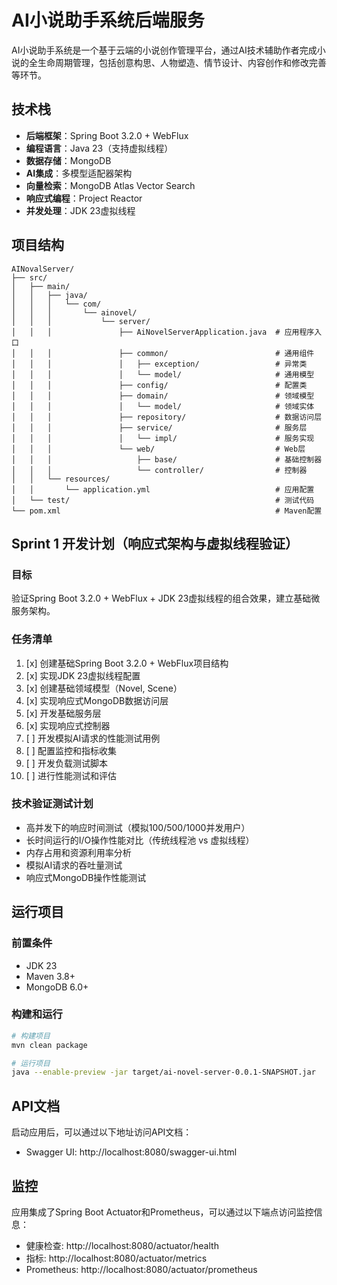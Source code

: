 # AI小说助手系统后端服务

AI小说助手系统是一个基于云端的小说创作管理平台，通过AI技术辅助作者完成小说的全生命周期管理，包括创意构思、人物塑造、情节设计、内容创作和修改完善等环节。

## 技术栈

- **后端框架**：Spring Boot 3.2.0 + WebFlux
- **编程语言**：Java 23（支持虚拟线程）
- **数据存储**：MongoDB
- **AI集成**：多模型适配器架构
- **向量检索**：MongoDB Atlas Vector Search
- **响应式编程**：Project Reactor
- **并发处理**：JDK 23虚拟线程

## 项目结构

```
AINovalServer/
├── src/
│   ├── main/
│   │   ├── java/
│   │   │   └── com/
│   │   │       └── ainovel/
│   │   │           └── server/
│   │   │               ├── AiNovelServerApplication.java  # 应用程序入口
│   │   │               ├── common/                        # 通用组件
│   │   │               │   ├── exception/                 # 异常类
│   │   │               │   └── model/                     # 通用模型
│   │   │               ├── config/                        # 配置类
│   │   │               ├── domain/                        # 领域模型
│   │   │               │   └── model/                     # 领域实体
│   │   │               ├── repository/                    # 数据访问层
│   │   │               ├── service/                       # 服务层
│   │   │               │   └── impl/                      # 服务实现
│   │   │               └── web/                           # Web层
│   │   │                   ├── base/                      # 基础控制器
│   │   │                   └── controller/                # 控制器
│   │   └── resources/
│   │       └── application.yml                            # 应用配置
│   └── test/                                              # 测试代码
└── pom.xml                                                # Maven配置
```

## Sprint 1 开发计划（响应式架构与虚拟线程验证）

### 目标

验证Spring Boot 3.2.0 + WebFlux + JDK 23虚拟线程的组合效果，建立基础微服务架构。

### 任务清单

1. [x] 创建基础Spring Boot 3.2.0 + WebFlux项目结构
2. [x] 实现JDK 23虚拟线程配置
3. [x] 创建基础领域模型（Novel, Scene）
4. [x] 实现响应式MongoDB数据访问层
5. [x] 开发基础服务层
6. [x] 实现响应式控制器
7. [ ] 开发模拟AI请求的性能测试用例
8. [ ] 配置监控和指标收集
9. [ ] 开发负载测试脚本
10. [ ] 进行性能测试和评估

### 技术验证测试计划

- 高并发下的响应时间测试（模拟100/500/1000并发用户）
- 长时间运行的I/O操作性能对比（传统线程池 vs 虚拟线程）
- 内存占用和资源利用率分析
- 模拟AI请求的吞吐量测试
- 响应式MongoDB操作性能测试

## 运行项目

### 前置条件

- JDK 23
- Maven 3.8+
- MongoDB 6.0+

### 构建和运行

```bash
# 构建项目
mvn clean package

# 运行项目
java --enable-preview -jar target/ai-novel-server-0.0.1-SNAPSHOT.jar
```

## API文档

启动应用后，可以通过以下地址访问API文档：

- Swagger UI: http://localhost:8080/swagger-ui.html

## 监控

应用集成了Spring Boot Actuator和Prometheus，可以通过以下端点访问监控信息：

- 健康检查: http://localhost:8080/actuator/health
- 指标: http://localhost:8080/actuator/metrics
- Prometheus: http://localhost:8080/actuator/prometheus 